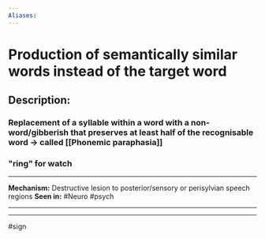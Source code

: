 ```yaml
---
Aliases:
---
```

# Production of semantically similar words instead of the target word
## Description:
### Replacement of a syllable within a word with a non-word/gibberish that preserves at least half of the recognisable word -> called [[Phonemic paraphasia]]
### "ring" for watch 


---
**Mechanism:** Destructive lesion to posterior/sensory or perisylvian speech regions 
**Seen in:** #Neuro #psych 

---


---
#sign 